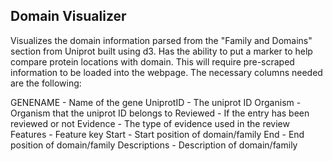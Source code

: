 ## Domain Visualizer

Visualizes the domain information parsed from the "Family and Domains" section from Uniprot built using d3. Has the ability to put a marker to help compare protein locations with domain. This will require pre-scraped information to be loaded into the webpage. The necessary columns needed are the following:

GENENAME - Name of the gene
UniprotID - The uniprot ID
Organism - Organism that the uniprot ID belongs to
Reviewed - If the entry has been reviewed or not
Evidence - The type of evidence used in the review
Features - Feature key
Start - Start position of domain/family
End - End position of domain/family
Descriptions - Description of domain/family